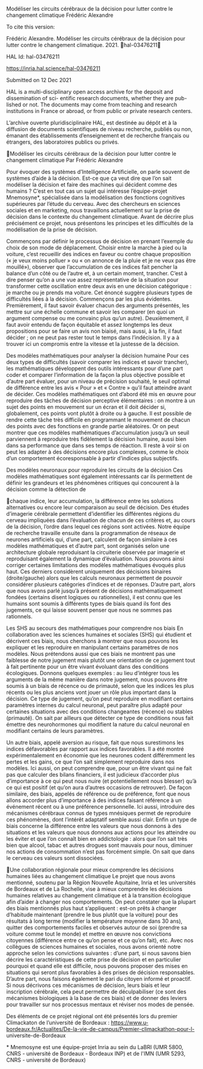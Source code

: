 Modéliser les circuits cérébraux de la décision pour
lutter contre le changement climatique
Frédéric Alexandre

To cite this version:

Frédéric Alexandre. Modéliser les circuits cérébraux de la décision pour lutter contre le changement
climatique. 2021. ￿hal-03476211￿

HAL Id: hal-03476211

https://inria.hal.science/hal-03476211

Submitted on 12 Dec 2021

HAL is a multi-disciplinary open access
archive for the deposit and dissemination of sci-
entific research documents, whether they are pub-
lished or not. The documents may come from
teaching and research institutions in France or
abroad, or from public or private research centers.

L’archive ouverte pluridisciplinaire HAL, est
destinée au dépôt et à la diffusion de documents
scientifiques de niveau recherche, publiés ou non,
émanant des établissements d’enseignement et de
recherche français ou étrangers, des laboratoires
publics ou privés.

Modéliser les circuits cérébraux de la décision pour lutter contre le 
changement climatique 
Par Frédéric Alexandre 

Pour évoquer des systèmes d’Intelligence Artificielle, on parle souvent de systèmes d’aide 
à la décision. Est-ce que ça veut dire que l’on sait modéliser la décision et faire des 
machines qui décident comme des humains ? C’est en tout cas un sujet qui intéresse 
l’équipe-projet Mnemosyne\*, spécialisée dans la modélisation des fonctions cognitives 
supérieures par l’étude du cerveau. Avec des chercheurs en sciences sociales et en 
marketing, nous travaillons actuellement sur la prise de décision dans le contexte du 
changement climatique. Avant de décrire plus précisément ce projet, nous présentons les 
principes et les difficultés de la modélisation de la prise de décision. 

Commençons par définir le processus de décision en prenant l’exemple du choix de son 
mode de déplacement. Choisir entre la marche à pied ou la voiture, c’est recueillir des 
indices en faveur ou contre chaque proposition (« je veux moins polluer » ou « on annonce 
de la pluie et je ne veux pas être mouillé»), observer que l’accumulation de ces indices fait 
pencher la balance d’un côté ou de l’autre et, à un certain moment, trancher. C’est à dire 
penser qu’on a une vue assez représentative de la situation pour transformer cette 
oscillation entre deux avis en une décision catégorique : je marche ou je prends ma voiture. 
Cet énoncé suggère plusieurs types de difficultés liées à la décision. Commençons par les 
plus évidentes. Premièrement, il faut savoir évaluer chacun des arguments présentés, les 
mettre sur une échelle commune et savoir les comparer (en quoi un argument compense ou 
me convainc plus qu’un autre). Deuxièmement, il faut avoir entendu de façon équitable et 
assez longtemps les deux propositions pour se faire un avis non biaisé, mais aussi, à la fin, il 
faut décider ; on ne peut pas rester tout le temps dans l’indécision. Il y a à trouver ici un 
compromis entre la vitesse et la justesse de la décision. 

Des modèles mathématiques pour analyser la décision humaine 
Pour ces deux types de difficultés (savoir comparer les indices et savoir trancher), les 
mathématiques développent des outils intéressants pour d’une part coder et comparer 
l’information de la façon la plus objective possible et d’autre part évaluer, pour un niveau de 
précision souhaité, le seuil optimal de différence entre les avis « Pour » et « Contre » qu’il 
faut atteindre avant de décider. Ces modèles mathématiques ont d’abord été mis en œuvre 
pour reproduire des tâches de décision perceptive élémentaires : on montre à un sujet des 
points en mouvement sur un écran et il doit décider si, globalement, ces points vont plutôt à 
droite ou à gauche. Il est possible de rendre cette tâche très difficile en programmant le 
mouvement de chacun des points avec des fonctions en grande partie aléatoires. Or on peut 
montrer que ces modèles mathématiques d’accumulation jusqu’à un seuil parviennent à 
reproduire très fidèlement la décision humaine, aussi bien dans sa performance que dans 
ses temps de réaction. Il reste à voir si on peut les adapter à des décisions encore plus 
complexes, comme le choix d’un comportement écoresponsable à partir d’indices plus 
subjectifs. 

Des modèles neuronaux pour reproduire les circuits de la décision 
Ces modèles mathématiques sont également intéressants car ils permettent de définir les 
grandeurs et les phénomènes critiques qui concourent à la décision comme la détection de 

 
 
 
 
chaque indice, leur accumulation, la différence entre les solutions alternatives ou encore 
leur comparaison au seuil de décision. Des études d’imagerie cérébrale permettent 
d’identifier les différentes régions du cerveau impliquées dans l’évaluation de chacun de ces 
critères et, au cours de la décision, l’ordre dans lequel ces régions sont activées. Notre 
équipe de recherche travaille ensuite dans la programmation de réseaux de neurones 
artificiels qui, d’une part, calculent de façon similaire à ces modèles mathématiques et 
d’autre part, sont organisés selon une architecture globale reproduisant la circuiterie 
observée par imagerie et reproduisant également la dynamique d’évaluation. Nous pouvons 
ainsi corriger certaines limitations des modèles mathématiques évoqués plus haut. Ces 
derniers considèrent uniquement des décisions binaires (droite/gauche) alors que les calculs 
neuronaux permettent de pouvoir considérer plusieurs catégories d’indices et de réponses. 
D’autre part, alors que nous avons parlé jusqu’à présent de décisions mathématiquement 
fondées (certains disent logiques ou rationnelles), il est connu que les humains sont soumis à 
différents types de biais quand ils font des jugements, ce qui laisse souvent penser que nous 
ne sommes pas rationnels. 

Les SHS au secours des mathématiques pour comprendre nos biais 
En collaboration avec les sciences humaines et sociales (SHS) qui étudient et décrivent ces 
biais, nous cherchons à montrer que nous pouvons les expliquer et les reproduire en 
manipulant certains paramètres de nos modèles. Nous prétendons aussi que ces biais ne 
montrent pas une faiblesse de notre jugement mais plutôt une orientation de ce jugement 
tout à fait pertinente pour un être vivant évoluant dans des conditions écologiques. 
Donnons quelques exemples : au lieu d’intégrer tous les arguments de la même manière 
dans notre jugement, nous pouvons être soumis à un biais de récence ou de primauté, selon 
que les indices les plus récents ou les plus anciens vont jouer un rôle plus important dans la 
décision. Ce type de jugement, qu’on peut reproduire en modifiant certains paramètres 
internes du calcul neuronal, peut paraître plus adapté pour certaines situations avec des 
conditions changeantes (récence) ou stables (primauté). On sait par ailleurs que détecter ce 
type de conditions nous fait émettre des neurohormones qui modifient la nature du calcul 
neuronal en modifiant certains de leurs paramètres. 

Un autre biais, appelé aversion au risque, fait que nous surestimons les indices défavorables 
par rapport aux indices favorables. Il a été montré expérimentalement en économie que les 
neurones codent différemment les pertes et les gains, ce que l’on sait simplement 
reproduire dans nos modèles. Ici aussi, on peut comprendre que, pour un être vivant qui ne 
fait pas que calculer des bilans financiers, il est judicieux d’accorder plus d’importance à ce 
qui peut nous nuire (et potentiellement nous blesser) qu’à ce qui est positif (et qu’on aura 
d’autres occasions de retrouver). De façon similaire, des biais, appelés de référence ou de 
préférence, font que nous allons accorder plus d’importance à des indices faisant référence 
à un événement récent ou à une préférence personnelle. Ici aussi, introduire des 
mécanismes cérébraux connus de types mnésiques permet de reproduire ces phénomènes, 
dont l’intérêt adaptatif semble aussi clair. Enfin un type de biais concerne la différence entre 
les valeurs que nous donnons à des situations et les valeurs que nous donnons aux actions 
pour les atteindre ou les éviter et que l’on connaît bien en addictologie : alors que l’on sait 
très bien que alcool, tabac et autres drogues sont mauvais pour nous, diminuer nos actions 
de consommation n’est pas forcément simple. On sait que dans le cerveau ces valeurs sont 
dissociées. 

 
 
Une collaboration régionale pour mieux comprendre les décisions humaines liées au 
changement climatique 
Le projet que nous avons mentionné, soutenu par la Région Nouvelle Aquitaine, Inria et les 
universités de Bordeaux et de La Rochelle, vise à mieux comprendre les décisions humaines 
relatives au changement climatique et à la transition écologique afin d’aider à changer nos 
comportements. On peut constater que la plupart des biais mentionnés plus haut 
s’appliquent : est-on prêts à changer d’habitude maintenant (prendre le bus plutôt que la 
voiture) pour des résultats à long terme (modifier la température moyenne dans 30 ans), 
quitter des comportements faciles et observés autour de soi (prendre sa voiture comme tout 
le monde) et mettre en œuvre nos convictions citoyennes (différence entre ce qu’on pense 
et ce qu’on fait), etc. Avec nos collègues de sciences humaines et sociales, nous avons 
orienté notre approche selon les convictions suivantes : d’une part, si nous savons bien 
décrire les caractéristiques de cette prise de décision et en particulier pourquoi et quand elle 
est difficile, nous pouvons proposer des mises en situations qui seront plus favorables à des 
prises de décision responsables. D’autre part, nous faisons également le pari du citoyen 
informé et proactif. Si nous décrivons ces mécanismes de décision, leurs biais et leur 
inscription cérébrale, cela peut permettre de déculpabiliser (ce sont des mécanismes 
biologiques à la base de ces biais) et de donner des leviers pour travailler sur nos processus 
mentaux et réviser nos modes de pensée. 

Des éléments de ce projet régional ont été présentés lors du premier Climackaton de 
l’université de Bordeaux : 
https://www.u-bordeaux.fr/Actualites/De-la-vie-de-campus/Premier-climackathon-pour-l-
universite-de-Bordeaux 

\* Mnemosyne est une équipe-projet Inria au sein du LaBRI (UMR 5800, CNRS - université de Bordeaux - Bordeaux 
INP) et de l'IMN (UMR 5293, CNRS - université de Bordeaux) 

 
 
 
 
